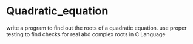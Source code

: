# Quadratic_equation
write a program to find  out the roots of a quadratic equation. use proper testing to find checks for real abd complex roots in C Language
